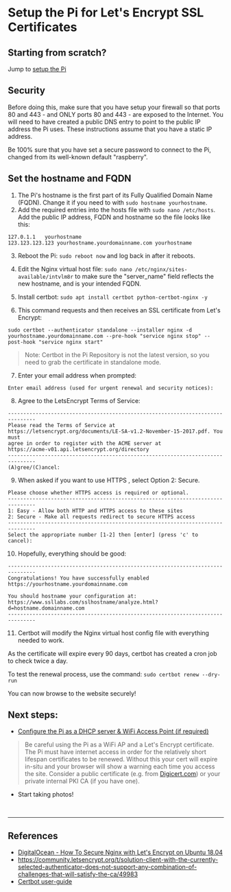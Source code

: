 # Setup the Pi for Let's Encrypt SSL Certificates

## Starting from scratch?
Jump to [setup the Pi](/docs/step1-setup-the-Pi.md)


## Security
Before doing this, make sure that you have setup your firewall so that ports 80 and 443 - and ONLY ports 80 and 443 - are exposed to the Internet. You will need to have created a public DNS entry to point to the public IP address the Pi uses. These instructions assume that you have a static IP address.

Be 100% sure that you have set a secure password to connect to the Pi, changed from its well-known default "raspberry".

## Set the hostname and FQDN

1. The Pi's hostname is the first part of its Fully Qualified Domain Name (FQDN). Change it if you need to with `sudo hostname yourhostname`.
2. Add the required entries into the hosts file with `sudo nano /etc/hosts`. Add the public IP address, FQDN and hostname so the file looks like this:
```text
127.0.1.1	yourhostname
123.123.123.123	yourhostname.yourdomainname.com	yourhostname
```
3. Reboot the Pi: `sudo reboot now` and log back in after it reboots.

4. Edit the Nginx virtual host file: `sudo nano /etc/nginx/sites-available/intvlm8r` to make sure the "server_name" field reflects the new hostname, and is your intended FQDN.

5. Install certbot: `sudo apt install certbot python-certbot-nginx -y`

6. This command requests and then receives an SSL certificate from Let's Encrypt:
```text
sudo certbot --authenticator standalone --installer nginx -d yourhostname.yourdomainname.com --pre-hook "service nginx stop" --post-hook "service nginx start"
```

> Note: Certbot in the Pi Repository is not the latest version, so you need to grab the certificate in standalone mode.

7. Enter your email address when prompted: 
```text
Enter email address (used for urgent renewal and security notices):
```

8. Agree to the LetsEncrypt Terms of Service:
```text
-------------------------------------------------------------------------------
Please read the Terms of Service at
https://letsencrypt.org/documents/LE-SA-v1.2-November-15-2017.pdf. You must
agree in order to register with the ACME server at
https://acme-v01.api.letsencrypt.org/directory
-------------------------------------------------------------------------------
(A)gree/(C)ancel:
```

9. When asked if you want to use HTTPS , select Option 2: Secure.
```text
Please choose whether HTTPS access is required or optional.
-------------------------------------------------------------------------------
1: Easy - Allow both HTTP and HTTPS access to these sites
2: Secure - Make all requests redirect to secure HTTPS access
-------------------------------------------------------------------------------
Select the appropriate number [1-2] then [enter] (press 'c' to cancel): 

```

10. Hopefully, everything should be good:
```text
-------------------------------------------------------------------------------
Congratulations! You have successfully enabled https://yourhostname.yourdomainname.com

You should hostname your configuration at:
https://www.ssllabs.com/sslhostname/analyze.html?d=hostname.domainname.com
-------------------------------------------------------------------------------
```

11. Certbot will modify the Nginx virtual host config file with everything needed to work.

As the certificate will expire every 90 days, certbot has created a cron job to check twice a day. 

To test the renewal process, use the command:
`sudo certbot renew --dry-run`

You can now browse to the website securely!


## Next steps:
- [Configure the Pi as a DHCP server & WiFi Access Point (if required)](/docs/step3-setup-the-Pi-as-an-access-point.md)
> Be careful using the Pi as a WiFi AP and a Let's Encrypt certificate. The Pi must have internet access in order for the relatively short lifespan certificates to be renewed. Without this your cert will expire in-situ and your browser will show a warning each time you access the site. Consider a public certificate (e.g. from [Digicert.com](https://digicert.com)) or your private internal PKI CA (if you have one).
- Start taking photos!

<br>
<hr >


## References

- [DigitalOcean - How To Secure Nginx with Let's Encrypt on Ubuntu 18.04](https://www.digitalocean.com/community/tutorials/how-to-secure-nginx-with-let-s-encrypt-on-ubuntu-18-04)
- https://community.letsencrypt.org/t/solution-client-with-the-currently-selected-authenticator-does-not-support-any-combination-of-challenges-that-will-satisfy-the-ca/49983
- [Certbot user-guide](https://certbot.eff.org/docs/using.html)
